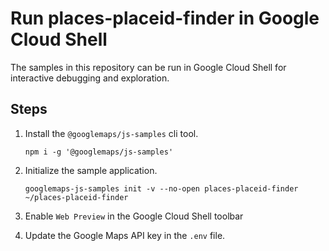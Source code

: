 # Run places-placeid-finder in Google Cloud Shell

The samples in this repository can be run in Google Cloud Shell for interactive debugging and exploration.

## Steps

1. Install the `@googlemaps/js-samples` cli tool.

    ```
    npm i -g '@googlemaps/js-samples'
    ```
1. Initialize the sample application. 
    ```
    googlemaps-js-samples init -v --no-open places-placeid-finder ~/places-placeid-finder
    ```
1. Enable `Web Preview` in the Google Cloud Shell toolbar
1. Update the Google Maps API key in the `.env` file.
